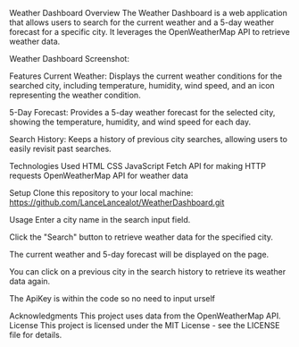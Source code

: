 Weather Dashboard
Overview
The Weather Dashboard is a web application that allows users to search for the current weather and a 5-day weather forecast for a specific city. It leverages the OpenWeatherMap API to retrieve weather data.

Weather Dashboard Screenshot:

Features
Current Weather: Displays the current weather conditions for the searched city, including temperature, humidity, wind speed, and an icon representing the weather condition.

5-Day Forecast: Provides a 5-day weather forecast for the selected city, showing the temperature, humidity, and wind speed for each day.

Search History: Keeps a history of previous city searches, allowing users to easily revisit past searches.

Technologies Used
HTML
CSS
JavaScript
Fetch API for making HTTP requests
OpenWeatherMap API for weather data

Setup
Clone this repository to your local machine:
https://github.com/LanceLancealot/WeatherDashboard.git

Usage
Enter a city name in the search input field.

Click the "Search" button to retrieve weather data for the specified city.

The current weather and 5-day forecast will be displayed on the page.

You can click on a previous city in the search history to retrieve its weather data again.

The ApiKey is within the code so no need to input urself

Acknowledgments
This project uses data from the OpenWeatherMap API.
License
This project is licensed under the MIT License - see the LICENSE file for details.
